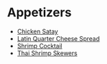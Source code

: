 # Appetizers

* [Chicken Satay](chicken_satay.md)
* [Latin Quarter Cheese Spread](cheese_spread.md)
* [Shrimp Cocktail](shrimp_cocktail.md)
* [Thai Shrimp Skewers](shrimp_skewers.md)
